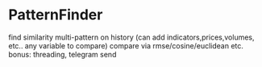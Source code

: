 # PatternFinder
find similarity multi-pattern on history (can add indicators,prices,volumes, etc.. any variable to compare)
compare via rmse/cosine/euclidean etc.
bonus: threading, telegram send

